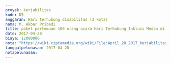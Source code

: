 ```yaml
---
proyek: kerjabilitas
kode: D5
anggaran: Hari terhubung disabilitas (3 kota)
nama: M. Akbar Pribadi
title: paket pertemuan 100 orang acara Hari Terhubung Inklusi Medan di Hotel Antares
date: 2017-04-28
biaya: 12000000
nota: "https://wiki.ciptamedia.org/wiki/File:April_28_2017_kerjabilitas_D5_meeting_package_akbar.jpg"
tanggalpelunasan: 2017-04-28
notapelunasan:
---
```

